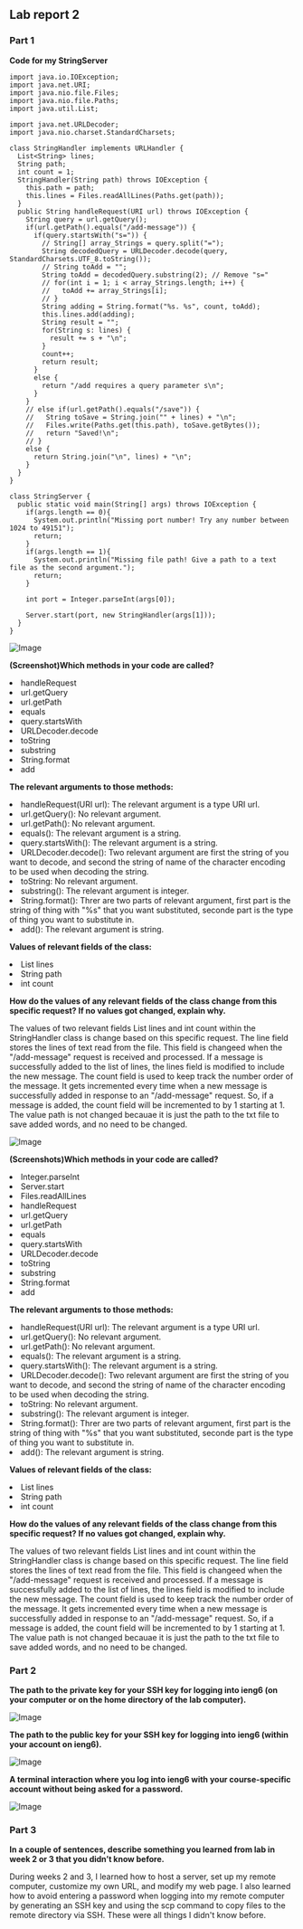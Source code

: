 ## Lab report 2

### **Part 1** 

**Code for my StringServer** 

```
import java.io.IOException;
import java.net.URI;
import java.nio.file.Files;
import java.nio.file.Paths;
import java.util.List;

import java.net.URLDecoder;
import java.nio.charset.StandardCharsets;

class StringHandler implements URLHandler {
  List<String> lines;
  String path;
  int count = 1;
  StringHandler(String path) throws IOException {
    this.path = path;
    this.lines = Files.readAllLines(Paths.get(path));
  }
  public String handleRequest(URI url) throws IOException {
    String query = url.getQuery();
    if(url.getPath().equals("/add-message")) {
      if(query.startsWith("s=")) {
        // String[] array_Strings = query.split("=");
        String decodedQuery = URLDecoder.decode(query, StandardCharsets.UTF_8.toString());
        // String toAdd = "";
        String toAdd = decodedQuery.substring(2); // Remove "s="
        // for(int i = 1; i < array_Strings.length; i++) {
        //   toAdd += array_Strings[i];
        // }
        String adding = String.format("%s. %s", count, toAdd);
        this.lines.add(adding);
        String result = "";
        for(String s: lines) {
          result += s + "\n";
        }
        count++;
        return result;
      }
      else {
        return "/add requires a query parameter s\n";
      }
    }
    // else if(url.getPath().equals("/save")) {
    //   String toSave = String.join("" + lines) + "\n";
    //   Files.write(Paths.get(this.path), toSave.getBytes());
    //   return "Saved!\n";
    // }
    else {
      return String.join("\n", lines) + "\n";
    }
  }
}

class StringServer {
  public static void main(String[] args) throws IOException {
    if(args.length == 0){
      System.out.println("Missing port number! Try any number between 1024 to 49151");
      return;
    }
    if(args.length == 1){
      System.out.println("Missing file path! Give a path to a text file as the second argument.");
      return;
    }

    int port = Integer.parseInt(args[0]);

    Server.start(port, new StringHandler(args[1]));
  }
}
```

![Image](png/hello.png)

**(Screenshot)Which methods in your code are called?** 

<li> handleRequest
<li> url.getQuery
<li> url.getPath
<li> equals
<li> query.startsWith
<li> URLDecoder.decode
<li> toString
<li> substring
<li> String.format
<li> add
  
**The relevant arguments to those methods:** 

<li> handleRequest(URI url): The relevant argument is a type URI url.

<li> url.getQuery(): No relevant argument.

<li> url.getPath(): No relevant argument.

<li> equals(): The relevant argument is a string.

<li> query.startsWith(): The relevant argument is a string.

<li> URLDecoder.decode(): Two relevant argument are first the string of you want to decode, and second the string of name of the character encoding to be used when decoding the string.

<li> toString: No relevant argument.

<li> substring(): The relevant argument is integer.

<li> String.format(): Threr are two parts of relevant argument, first part is the string of thing with "%s" that you want substituted, seconde part is the type of thing you want to substitute in.

<li> add(): The relevant argument is string.

**Values of relevant fields of the class:**

<li> List<String> lines
<li> String path
<li> int count
  
**How do the values of any relevant fields of the class change from this specific request? If no values got changed, explain why.** 

The values of two relevant fields List<String> lines and int count within the StringHandler class is change based on this specific request. The line field stores the lines of text read from the file. This field is changeed when the "/add-message" request is received and processed. If a message is successfully added to the list of lines, the lines field is modified to include the new message. The count field is used to keep track the number order of the message. It gets incremented every time when a new message is successfully added in response to an "/add-message" request. So, if a message is added, the count field will be incremented to by 1 starting at 1. The value path is not changed becauae it is just the path to the txt file to save added words, and no need to be changed.

![Image](png/Howareyou.png)

**(Screenshots)Which methods in your code are called?** 

<li> Integer.parseInt
<li> Server.start
<li> Files.readAllLines
<li> handleRequest
<li> url.getQuery
<li> url.getPath
<li> equals
<li> query.startsWith
<li> URLDecoder.decode
<li> toString
<li> substring
<li> String.format
<li> add

**The relevant arguments to those methods:** 

<li> handleRequest(URI url): The relevant argument is a type URI url.

<li> url.getQuery(): No relevant argument.

<li> url.getPath(): No relevant argument.

<li> equals(): The relevant argument is a string.

<li> query.startsWith(): The relevant argument is a string.

<li> URLDecoder.decode(): Two relevant argument are first the string of you want to decode, and second the string of name of the character encoding to be used when decoding the string.

<li> toString: No relevant argument.

<li> substring(): The relevant argument is integer.

<li> String.format(): Threr are two parts of relevant argument, first part is the string of thing with "%s" that you want substituted, seconde part is the type of thing you want to substitute in.

<li> add(): The relevant argument is string.

**Values of relevant fields of the class:**

<li> List<String> lines
<li> String path
<li> int count

**How do the values of any relevant fields of the class change from this specific request? If no values got changed, explain why.** 

The values of two relevant fields List<String> lines and int count within the StringHandler class is change based on this specific request. The line field stores the lines of text read from the file. This field is changeed when the "/add-message" request is received and processed. If a message is successfully added to the list of lines, the lines field is modified to include the new message. The count field is used to keep track the number order of the message. It gets incremented every time when a new message is successfully added in response to an "/add-message" request. So, if a message is added, the count field will be incremented to by 1 starting at 1. The value path is not changed becauae it is just the path to the txt file to save added words, and no need to be changed.

### **Part 2**

**The path to the private key for your SSH key for logging into ieng6 (on your computer or on the home directory of the lab computer).** 

![Image](png/local.png)

**The path to the public key for your SSH key for logging into ieng6 (within your account on ieng6).** 

![Image](png/on.png)

**A terminal interaction where you log into ieng6 with your course-specific account without being asked for a password.** 

![Image](png/nopass.png)

### **Part 3**

**In a couple of sentences, describe something you learned from lab in week 2 or 3 that you didn’t know before.** 

During weeks 2 and 3, I learned how to host a server, set up my remote computer, customize my own URL, and modify my web page. I also learned how to avoid entering a password when logging into my remote computer by generating an SSH key and using the scp command to copy files to the remote directory via SSH. These were all things I didn't know before.
